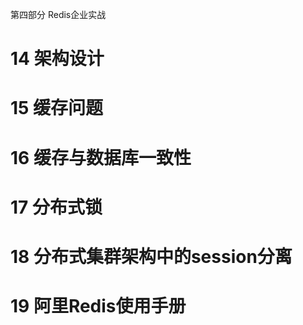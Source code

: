 第四部分 Redis企业实战

# 14 架构设计

# 15 缓存问题

# 16 缓存与数据库一致性

# 17 分布式锁

# 18 分布式集群架构中的session分离

# 19 阿里Redis使用手册